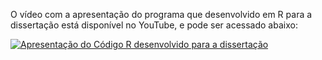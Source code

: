 O vídeo com a apresentação do programa que desenvolvido em R para a dissertação está disponível no YouTube, e pode ser acessado abaixo: [](https://youtu.be/mAHSRcy1Aog)

[![Apresentação do Código R desenvolvido para a dissertação](https://i.imgur.com/IV1TqfF.jpg)](https://drive.google.com/file/d/1vzuvXKAj3mutQLLip8mDildfq0cikdaa/view?usp=sharing "Apresentação do Código R desenvolvido para a dissertação")
